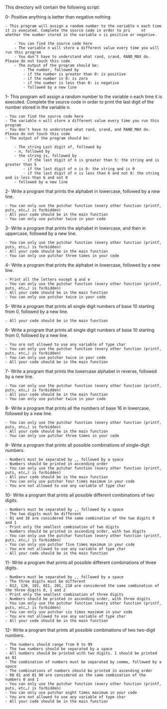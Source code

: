 This directory will contain the following script:

0- Positive anything is better than negative nothing

	- This program will assign a random number to the variable n each time it is executed. Complete the source code in order to pri		nt whether the number stored in the variable n is positive or negative.

	 	- You can find the source code here
		- The variable n will store a different value every time you will run this program
		- You don’t have to understand what rand, srand, RAND_MAX do. Please do not touch this code
		- The output of the program should be:
			- The number, followed by
			- if the number is greater than 0: is positive
			- if the number is 0: is zero
			- if the number is less than 0: is negative
			- followed by a new line

1- This program will assign a random number to the variable n each time it is executed. Complete the source code in order to print the 		last digit of the number stored in the variable n.

	- You can find the source code here
	- The variable n will store a different value every time you run this program
	- You don’t have to understand what rand, srand, and RAND_MAX do. Please do not touch this code
	- The output of the program should be:

		- The string Last digit of, followed by
		- n, followed by
		- the string is, followed by
			- if the last digit of n is greater than 5: the string and is greater than 5
			- if the last digit of n is 0: the string and is 0
			- if the last digit of n is less than 6 and not 0: the string and is less than 6 and not 0
		- followed by a new line

2- Write a program that prints the alphabet in lowercase, followed by a new line.

	- You can only use the putchar function (every other function (printf, puts, etc…) is forbidden)
	- All your code should be in the main function
	- You can only use putchar twice in your code

3- Write a program that prints the alphabet in lowercase, and then in uppercase, followed by a new line.

	- You can only use the putchar function (every other function (printf, puts, etc…) is forbidden)
	- All your code should be in the main function
	- You can only use putchar three times in your code
4- Write a program that prints the alphabet in lowercase, followed by a new line.

	- Print all the letters except q and e
	- You can only use the putchar function (every other function (printf, puts, etc…) is forbidden)
	- All your code should be in the main function
	- You can only use putchar twice in your code

5- Write a program that prints all single digit numbers of base 10 starting from 0, followed by a new line.

	- All your code should be in the main function

6- Write a program that prints all single digit numbers of base 10 starting from 0, followed by a new line.

	- You are not allowed to use any variable of type char
	- You can only use the putchar function (every other function (printf, puts, etc…) is forbidden)
	- You can only use putchar twice in your code
	- All your code should be in the main function

7- Write a program that prints the lowercase alphabet in reverse, followed by a new line.

	- You can only use the putchar function (every other function (printf, puts, etc…) is forbidden)
	- All your code should be in the main function
	- You can only use putchar twice in your code

8- Write a program that prints all the numbers of base 16 in lowercase, followed by a new line.

	- You can only use the putchar function (every other function (printf, puts, etc…) is forbidden)
	- All your code should be in the main function
	- You can only use putchar three times in your code
9- Write a program that prints all possible combinations of single-digit numbers.

	- Numbers must be separated by ,, followed by a space
	- Numbers should be printed in ascending order
	- You can only use the putchar function (every other function (printf, puts, etc…) is forbidden)
	- All your code should be in the main function
	- You can only use putchar four times maximum in your code
	- You are not allowed to use any variable of type char

10- Write a program that prints all possible different combinations of two digits.

	- Numbers must be separated by ,, followed by a space
	- The two digits must be different
	- 01 and 10 are considered the same combination of the two digits 0 and 1
	- Print only the smallest combination of two digits
	- Numbers should be printed in ascending order, with two digits
	- You can only use the putchar function (every other function (printf, puts, etc…) is forbidden)
	- You can only use putchar five times maximum in your code
	- You are not allowed to use any variable of type char
	- All your code should be in the main function

11- Write a program that prints all possible different combinations of three digits.

	- Numbers must be separated by ,, followed by a space
	- The three digits must be different
	- 012, 120, 102, 021, 201, 210 are considered the same combination of the three digits 0, 1 and 2
	- Print only the smallest combination of three digits
	- Numbers should be printed in ascending order, with three digits
	- You can only use the putchar function (every other function (printf, puts, etc…) is forbidden)
	- You can only use putchar six times maximum in your code
	- You are not allowed to use any variable of type char
	- All your code should be in the main function

12- Write a program that prints all possible combinations of two two-digit numbers.

	- The numbers should range from 0 to 99
	- The two numbers should be separated by a space
	- All numbers should be printed with two digits. 1 should be printed as 01
	- The combination of numbers must be separated by comma, followed by a space
	- The combinations of numbers should be printed in ascending order
	- 00 01 and 01 00 are considered as the same combination of the numbers 0 and 1
	- You can only use the putchar function (every other function (printf, puts, etc…) is forbidden)
	- You can only use putchar eight times maximum in your code
	- You are not allowed to use any variable of type char
	- All your code should be in the main function
